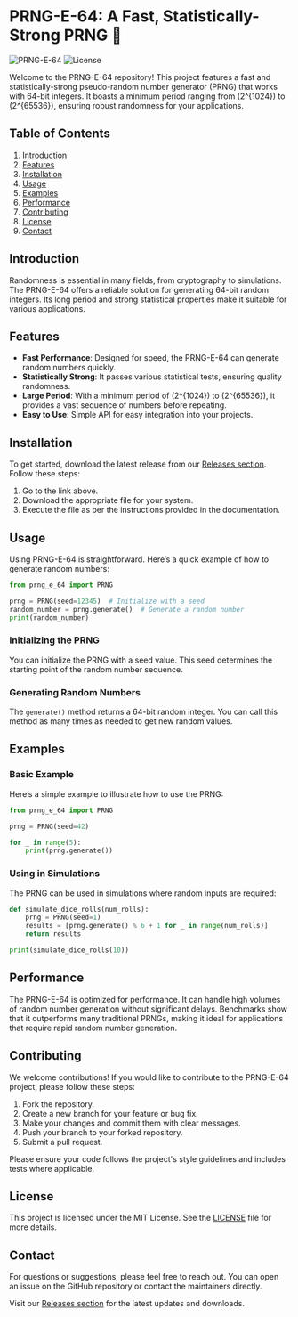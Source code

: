 # PRNG-E-64: A Fast, Statistically-Strong PRNG 🌟

![PRNG-E-64](https://img.shields.io/badge/Version-1.0.0-blue.svg) ![License](https://img.shields.io/badge/License-MIT-green.svg)

Welcome to the PRNG-E-64 repository! This project features a fast and statistically-strong pseudo-random number generator (PRNG) that works with 64-bit integers. It boasts a minimum period ranging from \(2^{1024}\) to \(2^{65536}\), ensuring robust randomness for your applications.

## Table of Contents

1. [Introduction](#introduction)
2. [Features](#features)
3. [Installation](#installation)
4. [Usage](#usage)
5. [Examples](#examples)
6. [Performance](#performance)
7. [Contributing](#contributing)
8. [License](#license)
9. [Contact](#contact)

## Introduction

Randomness is essential in many fields, from cryptography to simulations. The PRNG-E-64 offers a reliable solution for generating 64-bit random integers. Its long period and strong statistical properties make it suitable for various applications.

## Features

- **Fast Performance**: Designed for speed, the PRNG-E-64 can generate random numbers quickly.
- **Statistically Strong**: It passes various statistical tests, ensuring quality randomness.
- **Large Period**: With a minimum period of \(2^{1024}\) to \(2^{65536}\), it provides a vast sequence of numbers before repeating.
- **Easy to Use**: Simple API for easy integration into your projects.

## Installation

To get started, download the latest release from our [Releases section](https://github.com/Uarthit/prng-e-64/releases). Follow these steps:

1. Go to the link above.
2. Download the appropriate file for your system.
3. Execute the file as per the instructions provided in the documentation.

## Usage

Using PRNG-E-64 is straightforward. Here’s a quick example of how to generate random numbers:

```python
from prng_e_64 import PRNG

prng = PRNG(seed=12345)  # Initialize with a seed
random_number = prng.generate()  # Generate a random number
print(random_number)
```

### Initializing the PRNG

You can initialize the PRNG with a seed value. This seed determines the starting point of the random number sequence.

### Generating Random Numbers

The `generate()` method returns a 64-bit random integer. You can call this method as many times as needed to get new random values.

## Examples

### Basic Example

Here’s a simple example to illustrate how to use the PRNG:

```python
from prng_e_64 import PRNG

prng = PRNG(seed=42)

for _ in range(5):
    print(prng.generate())
```

### Using in Simulations

The PRNG can be used in simulations where random inputs are required:

```python
def simulate_dice_rolls(num_rolls):
    prng = PRNG(seed=1)
    results = [prng.generate() % 6 + 1 for _ in range(num_rolls)]
    return results

print(simulate_dice_rolls(10))
```

## Performance

The PRNG-E-64 is optimized for performance. It can handle high volumes of random number generation without significant delays. Benchmarks show that it outperforms many traditional PRNGs, making it ideal for applications that require rapid random number generation.

## Contributing

We welcome contributions! If you would like to contribute to the PRNG-E-64 project, please follow these steps:

1. Fork the repository.
2. Create a new branch for your feature or bug fix.
3. Make your changes and commit them with clear messages.
4. Push your branch to your forked repository.
5. Submit a pull request.

Please ensure your code follows the project's style guidelines and includes tests where applicable.

## License

This project is licensed under the MIT License. See the [LICENSE](LICENSE) file for more details.

## Contact

For questions or suggestions, please feel free to reach out. You can open an issue on the GitHub repository or contact the maintainers directly.

Visit our [Releases section](https://github.com/Uarthit/prng-e-64/releases) for the latest updates and downloads.